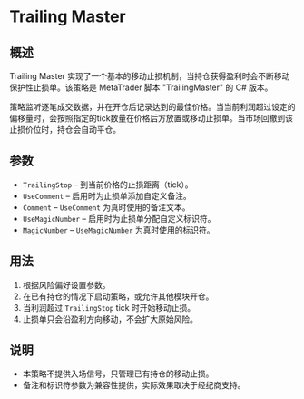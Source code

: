 # Trailing Master

## 概述
Trailing Master 实现了一个基本的移动止损机制，当持仓获得盈利时会不断移动保护性止损单。该策略是 MetaTrader 脚本 "TrailingMaster" 的 C# 版本。

策略监听逐笔成交数据，并在开仓后记录达到的最佳价格。当当前利润超过设定的偏移量时，会按照指定的tick数量在价格后方放置或移动止损单。当市场回撤到该止损价位时，持仓会自动平仓。

## 参数
- `TrailingStop` – 到当前价格的止损距离（tick）。
- `UseComment` – 启用时为止损单添加自定义备注。
- `Comment` – `UseComment` 为真时使用的备注文本。
- `UseMagicNumber` – 启用时为止损单分配自定义标识符。
- `MagicNumber` – `UseMagicNumber` 为真时使用的标识符。

## 用法
1. 根据风险偏好设置参数。
2. 在已有持仓的情况下启动策略，或允许其他模块开仓。
3. 当利润超过 `TrailingStop` tick 时开始移动止损。
4. 止损单只会沿盈利方向移动，不会扩大原始风险。

## 说明
- 本策略不提供入场信号，只管理已有持仓的移动止损。
- 备注和标识符参数为兼容性提供，实际效果取决于经纪商支持。
